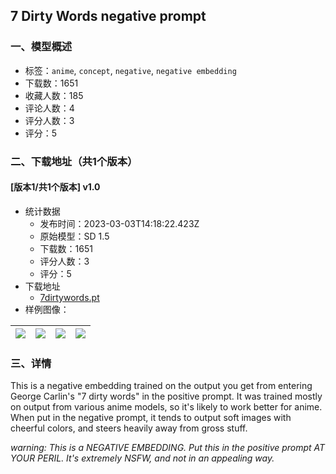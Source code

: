 ## 7 Dirty Words negative prompt
### 一、模型概述

- 标签：`anime`, `concept`, `negative`, `negative embedding`
- 下载数：1651
- 收藏人数：185
- 评论人数：4
- 评分人数：3
- 评分：5

### 二、下载地址（共1个版本）

#### [版本1/共1个版本] v1.0

- 统计数据
  - 发布时间：2023-03-03T14:18:22.423Z
  - 原始模型：SD 1.5
  - 下载数：1651
  - 评分人数：3
  - 评分：5
- 下载地址
  - [7dirtywords.pt](https://civitai.com/api/download/models/18009)
- 样例图像：

| <img src="https://image.civitai.com/xG1nkqKTMzGDvpLrqFT7WA/b625ff7d-16a9-4cdd-19ab-527abbde0d00/width=450/184615.jpeg" /> | <img src="https://image.civitai.com/xG1nkqKTMzGDvpLrqFT7WA/9295d2af-7179-47a9-ff1b-b8bf14255800/width=450/184619.jpeg" /> | <img src="https://image.civitai.com/xG1nkqKTMzGDvpLrqFT7WA/2c19eb75-ad29-4e96-b357-48314db72600/width=450/184618.jpeg" /> | <img src="https://image.civitai.com/xG1nkqKTMzGDvpLrqFT7WA/7c16a8c2-1f14-4c96-9e51-183d03b82500/width=450/184617.jpeg" /> |
| ---- | ---- | ---- | ---- |


### 三、详情
<p>This is a negative embedding trained on the output you get from entering George Carlin's "7 dirty words" in the positive prompt. It was trained mostly on output from various anime models, so it's likely to work better for anime.  When put in the negative prompt, it tends to output soft images with cheerful colors, and steers heavily away from gross stuff.</p><p><em>warning: This is a NEGATIVE EMBEDDING.  Put this in the positive prompt AT YOUR PERIL.  It's extremely NSFW, and not in an appealing way.</em></p>